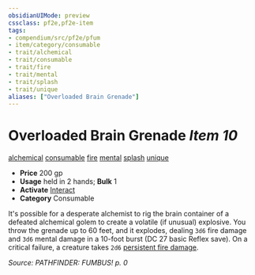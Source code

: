 ```yaml
---
obsidianUIMode: preview
cssclass: pf2e,pf2e-item
tags:
- compendium/src/pf2e/pfum
- item/category/consumable
- trait/alchemical
- trait/consumable
- trait/fire
- trait/mental
- trait/splash
- trait/unique
aliases: ["Overloaded Brain Grenade"]
---
```

# Overloaded Brain Grenade *Item 10*  
[alchemical](/rules/traits/alchemical.md)  [consumable](/rules/traits/consumable.md)  [fire](/rules/traits/fire.md)  [mental](/rules/traits/mental.md)  [splash](/rules/traits/splash.md)  [unique](/rules/traits/unique.md)  

- **Price** 200 gp
- **Usage** held in 2 hands; **Bulk** 1
- **Activate** [Interact](/rules/actions/interact.md)
- **Category** Consumable

It's possible for a desperate alchemist to rig the brain container of a defeated alchemical golem to create a volatile (if unusual) explosive. You throw the grenade up to 60 feet, and it explodes, dealing `3d6` fire damage and `3d6` mental damage in a 10-foot burst (DC 27 basic Reflex save). On a critical failure, a creature takes `2d6` [persistent fire damage](/rules/conditions.md#Persistent%20Damage).

*Source: PATHFINDER: FUMBUS! p. 0*